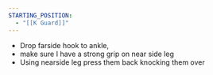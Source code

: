 ```yaml
---
STARTING_POSITION:
  - "[[K Guard]]"
---
```

- Drop farside hook to ankle,
- make sure I have a strong grip on near side leg
- Using nearside leg press them back knocking them over